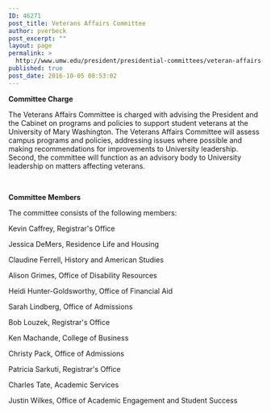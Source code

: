 ```yaml
---
ID: 46271
post_title: Veterans Affairs Committee
author: pverbeck
post_excerpt: ""
layout: page
permalink: >
  http://www.umw.edu/president/presidential-committees/veteran-affairs-committee/
published: true
post_date: 2016-10-05 08:53:02
---
```

<strong>Committee Charge</strong>

The Veterans Affairs Committee is charged with advising the President and the Cabinet on programs and policies to support student veterans at the University of Mary Washington. The Veterans Affairs Committee will assess campus programs and policies, addressing issues where possible and making recommendations for improvements to University leadership. Second, the committee will function as an advisory body to University leadership on matters affecting veterans.

&nbsp;

<strong>Committee Members</strong>

The committee consists of the following members:

Kevin Caffrey, Registrar's Office

Jessica DeMers, Residence Life and Housing

Claudine Ferrell, History and American Studies

Alison Grimes, Office of Disability Resources

Heidi Hunter-Goldsworthy, Office of Financial Aid

Sarah Lindberg, Office of Admissions

Bob Louzek, Registrar's Office

Ken Machande, College of Business

Christy Pack, Office of Admissions

Patricia Sarkuti, Registrar's Office

Charles Tate, Academic Services

Justin Wilkes, Office of Academic Engagement and Student Success